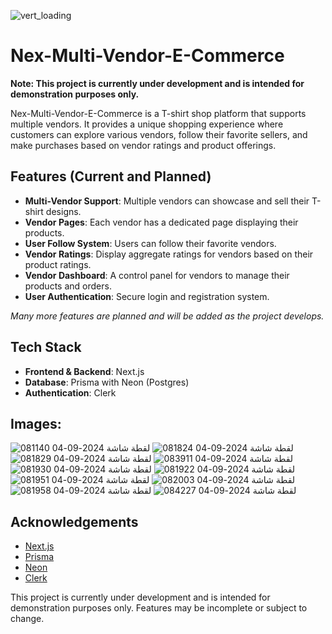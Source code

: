 
![vert_loading](https://github.com/user-attachments/assets/a27d702b-7c78-4386-8570-b7a110d683a3)


# Nex-Multi-Vendor-E-Commerce

**Note: This project is currently under development and is intended for demonstration purposes only.**

Nex-Multi-Vendor-E-Commerce is a T-shirt shop platform that supports multiple vendors. It provides a unique shopping experience where customers can explore various vendors, follow their favorite sellers, and make purchases based on vendor ratings and product offerings.

## Features (Current and Planned)

- **Multi-Vendor Support**: Multiple vendors can showcase and sell their T-shirt designs.
- **Vendor Pages**: Each vendor has a dedicated page displaying their products.
- **User Follow System**: Users can follow their favorite vendors.
- **Vendor Ratings**: Display aggregate ratings for vendors based on their product ratings.
- **Vendor Dashboard**: A control panel for vendors to manage their products and orders.
- **User Authentication**: Secure login and registration system.

*Many more features are planned and will be added as the project develops.*

## Tech Stack

- **Frontend & Backend**: Next.js
- **Database**: Prisma with Neon (Postgres)
- **Authentication**: Clerk


## Images:
![لقطة شاشة 2024-09-04 081140](https://github.com/user-attachments/assets/b329c189-76ef-49ab-996f-bd555810d592)
![لقطة شاشة 2024-09-04 081824](https://github.com/user-attachments/assets/3bb82d17-98de-4c5c-90b4-d9f52fa6b513)
![لقطة شاشة 2024-09-04 081829](https://github.com/user-attachments/assets/e835d13f-283b-42d4-96f4-c2171f5835e0)
![لقطة شاشة 2024-09-04 083911](https://github.com/user-attachments/assets/457aa7c3-893b-40fa-9797-8ad07081d62f)
![لقطة شاشة 2024-09-04 081930](https://github.com/user-attachments/assets/9528ac2b-75e0-4629-9e6e-7ebd4ae9477f)
![لقطة شاشة 2024-09-04 081922](https://github.com/user-attachments/assets/1030a9de-3825-4594-9d0f-1aac64d54c87)
![لقطة شاشة 2024-09-04 081951](https://github.com/user-attachments/assets/f653fd92-9876-4727-b884-586ca8a52f2b)
![لقطة شاشة 2024-09-04 082003](https://github.com/user-attachments/assets/769d91f5-27d2-4d70-9b72-187f5f2f07a6)
![لقطة شاشة 2024-09-04 081958](https://github.com/user-attachments/assets/08758f3e-e5a0-43ba-b048-58f91f31c8fb)
![لقطة شاشة 2024-09-04 084227](https://github.com/user-attachments/assets/937f55ed-7f62-4ba0-ac16-bc75e6064e8f)














## Acknowledgements

- [Next.js](https://nextjs.org/)
- [Prisma](https://www.prisma.io/)
- [Neon](https://neon.tech/)
- [Clerk](https://clerk.dev/)



This project is currently under development and is intended for demonstration purposes only. Features may be incomplete or subject to change.

